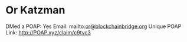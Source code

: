 # Or Katzman

DMed a POAP: Yes
Email: mailto:or@blockchainbridge.org
Unique POAP Link: http://POAP.xyz/claim/c9tvc3